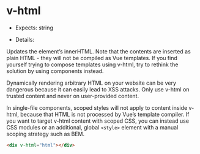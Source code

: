# v-html

* Expects: string

* Details:

Updates the element’s innerHTML. Note that the contents are inserted as plain HTML - they will not be compiled as Vue templates. If you find yourself trying to compose templates using v-html, try to rethink the solution by using components instead.

Dynamically rendering arbitrary HTML on your website can be very dangerous because it can easily lead to XSS attacks. Only use v-html on trusted content and never on user-provided content.

In single-file components, scoped styles will not apply to content inside v-html, because that HTML is not processed by Vue’s template compiler. If you want to target v-html content with scoped CSS, you can instead use CSS modules or an additional, global `<style>` element with a manual scoping strategy such as BEM.

```html
<div v-html="html"></div>
```

